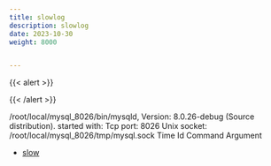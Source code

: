 ```yaml
---
title: slowlog
description: slowlog
date: 2023-10-30
weight: 8000


---
```


{{< alert >}}


{{< /alert >}}




/root/local/mysql_8026/bin/mysqld, Version: 8.0.26-debug (Source distribution). started with:
Tcp port: 8026  Unix socket: /root/local/mysql_8026/tmp/mysql.sock
Time                 Id Command    Argument


- [slow](https://blog.csdn.net/ActionTech/article/details/130710080)













